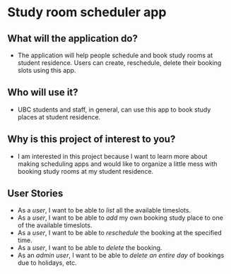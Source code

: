 <!--# My Personal Project-->
# **Study room scheduler app**

## What will the application do?
* The application will help people schedule and book study rooms at student residence. Users can create, reschedule, delete their booking slots using this app.

## Who will use it?
* UBC students and staff, in general, can use this app to book study places at student residence.

## Why is this project of interest to you?
* I am interested in this project because I want to learn more about making scheduling apps and would like to organize a little mess with booking study rooms at my student residence.

## User Stories
* As a *user*, I want to be able to *list* all the available timeslots.
* As a *user*, I want to be able to *add* my own booking study place to one of the available timeslots. 
* As a *user*, I want to be able to *reschedule* the booking at the specified time.
* As a *user*, I want to be able to *delete* the booking. 
* As an *admin user*, I want to be able to *delete an entire day* of bookings due to holidays, etc.  
<!-- A subtitle

A *bulleted* list:
- item 1
- item 2
- item 3
- item 4
- item 5
An example of text with **bold** and *italic* fonts.  
-->
